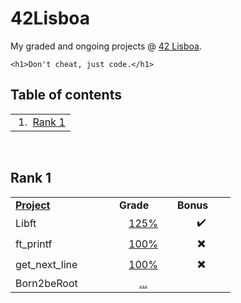 # 42Lisboa
My graded and ongoing projects @ [42 Lisboa](https://www.42lisboa.com/en/curriculum/).
```
<h1>Don't cheat, just code.</h1>
```

## Table of contents
<table>
  <td>
    &nbsp;1. &nbsp;<a href="#rank-1">Rank 1</a><br/>
<!--    &nbsp;2. &nbsp;<a href="#rank-2">Rank 2</a><br/>
<!--    &nbsp;3. &nbsp;<a href="#rank-3">Rank 3</a><br/>
<!--    &nbsp;4. &nbsp;<a href="#rank-4">Rank 4</a><br/>
<!--    &nbsp;5. &nbsp;<a href="#rank-5">Rank 5</a><br/>
<!--    &nbsp;6. &nbsp;<a href="#rank-6">Rank 6</a><br/> -->
  </td>
</table>
<br/>

## Rank 1
<table>
  <tr>
    <td width="150"><a href="./Rank%201"><b>Project</b></a></td>
    <td width="77"><b>Grade</b></td>
    <td width="77"><b>Bonus</b></td>
  </tr>
  <tr align="center">
    <td align="left">Libft</td>
    <td><a href="./Rank%201/Libft">125%</a></td>
    <td>✔️</td>
  </tr>
  <tr align="center">
    <td align="left">ft_printf</td>
    <td><a href="./Rank%201/ft_printf">100%</a></td>
    <td>✖️</td>
  </tr>
  <tr align="center">
    <td align="left">get_next_line</td>
    <td><a href="./Rank%201/get_next_line">100%</a></td>
    <td>✖️</td>
  </tr>
  <tr align="center">
    <td align="left">Born2beRoot</td>
    <td><a href="./Rank%201/Born2beRoot">...</a></td>
    <td></td>
  </tr>
</table>
<br/>

<!--
## Rank 2
<table>
  <tr>
    <th><a href="./Rank%202"><b>Project</b></a></th>
    <th><b>Grade</b></th>
    <th><b>Bonus</b></th>
  </tr>
</table>
<br/>

## Rank 3
<table>
  <tr>
    <th><a href="./Rank%203"><b>Project</b></a></th>
    <th><b>Grade</b></th>
    <th><b>Bonus</b></th>
  </tr>
</table>
<br/>

## Rank 4
<table>
  <tr>
    <th><a href="./Rank%204"><b>Project</b></a></th>
    <th><b>Grade</b></th>
    <th><b>Bonus</b></th>
  </tr>
</table>
<br/>

## Rank 5
<table>
  <tr>
    <th><a href="./Rank%205"><b>Project</b></a></th>
    <th><b>Grade</b></th>
    <th><b>Bonus</b></th>
  </tr>
</table>
<br/>

## Rank 6
<table>
  <tr>
    <th><a href="./Rank%206"><b>Project</b></a></th>
    <th><b>Grade</b></th>
    <th><b>Bonus</b></th>
  </tr>
</table>
<br/>
